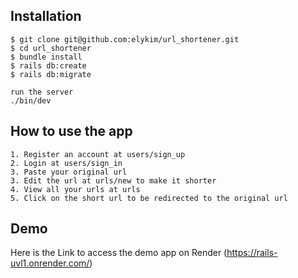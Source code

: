 
Installation
------------
```
$ git clone git@github.com:elykim/url_shortener.git
$ cd url_shortener
$ bundle install
$ rails db:create
$ rails db:migrate

run the server
./bin/dev
```

How to use the app
------------------
```
1. Register an account at users/sign_up
2. Login at users/sign_in
3. Paste your original url
3. Edit the url at urls/new to make it shorter
4. View all your urls at urls
5. Click on the short url to be redirected to the original url
```


Demo
----

Here is the Link to access the demo app on Render (https://rails-uvl1.onrender.com/)





